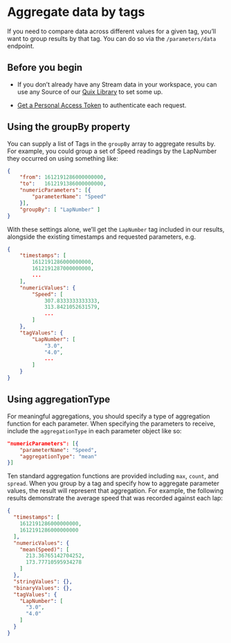 # Aggregate data by tags

If you need to compare data across different values for a given tag,
you’ll want to group results by that tag. You can do so via the
`/parameters/data` endpoint.

## Before you begin

  - If you don’t already have any Stream data in your workspace, you can use any Source of our [Quix Library](../../platform/samples/samples.md) to set some up.

  - [Get a Personal Access Token](authenticate.md)
    to authenticate each request.

## Using the groupBy property

You can supply a list of Tags in the `groupBy` array to aggregate
results by. For example, you could group a set of Speed readings by the
LapNumber they occurred on using something like:

``` json
{
    "from": 1612191286000000000,
    "to":   1612191386000000000,
    "numericParameters": [{
        "parameterName": "Speed"
    }],
    "groupBy": [ "LapNumber" ]
}
```

With these settings alone, we’ll get the `LapNumber` tag included in our
results, alongside the existing timestamps and requested parameters,
e.g.

``` json
{
    "timestamps": [
        1612191286000000000,
        1612191287000000000,
        ...
    ],
    "numericValues": {
        "Speed": [
            307.8333333333333,
            313.8421052631579,
            ...
        ]
    },
    "tagValues": {
        "LapNumber": [
            "3.0",
            "4.0",
            ...
        ]
    }
}
```

## Using aggregationType

For meaningful aggregations, you should specify a type of aggregation
function for each parameter. When specifying the parameters to receive,
include the `aggregationType` in each parameter object like so:

``` json
"numericParameters": [{
    "parameterName": "Speed",
    "aggregationType": "mean"
}]
```

Ten standard aggregation functions are provided including `max`,
`count`, and `spread`. When you group by a tag and specify how to
aggregate parameter values, the result will represent that aggregation.
For example, the following results demonstrate the average speed that
was recorded against each lap:

``` json
{
  "timestamps": [
    1612191286000000000,
    1612191286000000000
  ],
  "numericValues": {
    "mean(Speed)": [
      213.36765142704252,
      173.77710595934278
    ]
  },
  "stringValues": {},
  "binaryValues": {},
  "tagValues": {
    "LapNumber": [
      "3.0",
      "4.0"
    ]
  }
}
```
